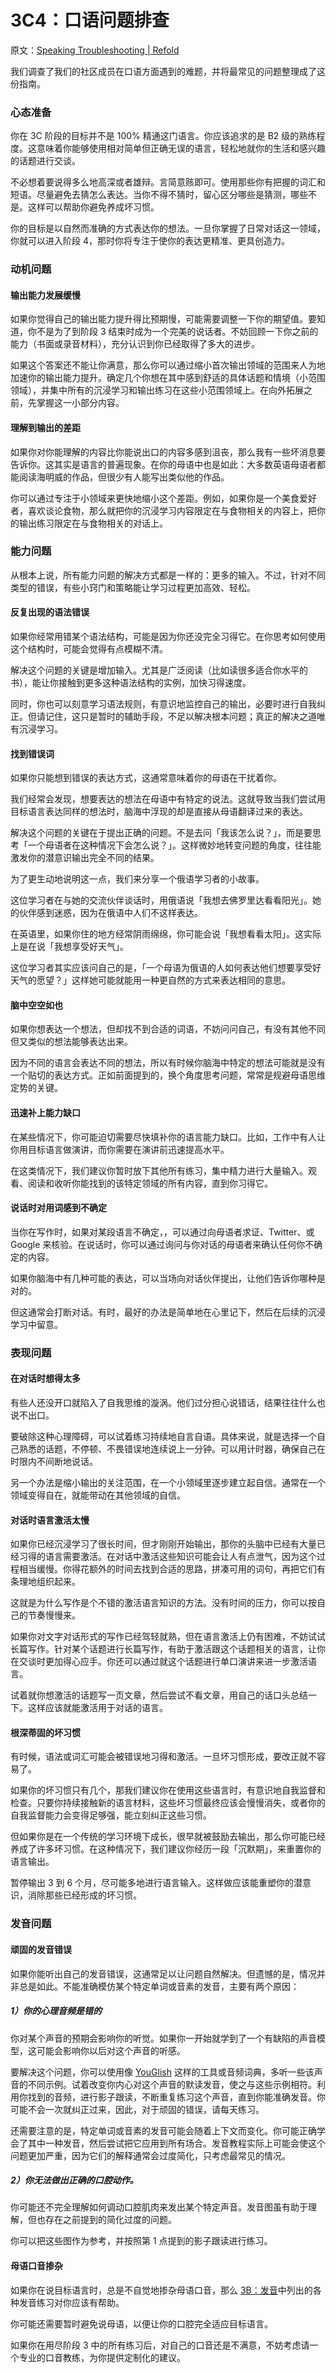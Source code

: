 # 3C4：口语问题排查

原文：[Speaking Troubleshooting | Refold](https://refold.la/roadmap/stage-3/c/speaking-troubleshooting)

我们调查了我们的社区成员在口语方面遇到的难题，并将最常见的问题整理成了这份指南。

### 心态准备

你在 3C 阶段的目标并不是 100% 精通这门语言。你应该追求的是 B2 级的熟练程度。这意味着你能够使用相对简单但正确无误的语言，轻松地就你的生活和感兴趣的话题进行交谈。

不必想着要说得多么地高深或者雄辩。言简意赅即可。使用那些你有把握的词汇和短语。尽量避免去猜怎么表达。当你不得不猜时，留心区分哪些是猜测，哪些不是。这样可以帮助你避免养成坏习惯。

你的目标是以自然而准确的方式表达你的想法。一旦你掌握了日常对话这一领域，你就可以进入阶段 4，那时你将专注于使你的表达更精准、更具创造力。

### 动机问题

#### 输出能力发展缓慢

如果你觉得自己的输出能力提升得比预期慢，可能需要调整一下你的期望值。要知道，你不是为了到阶段 3 结束时成为一个完美的说话者。不妨回顾一下你之前的能力（书面或录音材料），充分认识到你已经取得了多大的进步。

如果这个答案还不能让你满意，那么你可以通过缩小首次输出领域的范围来人为地加速你的输出能力提升。确定几个你想在其中感到舒适的具体话题和情境（小范围领域），并集中所有的沉浸学习和输出练习在这些小范围领域上。在向外拓展之前，先掌握这一小部分内容。

#### 理解到输出的差距

如果你对你能理解的内容比你能说出口的内容多感到沮丧，那么我有一些坏消息要告诉你。这其实是语言的普遍现象。在你的母语中也是如此：大多数英语母语者都能阅读海明威的作品，但很少有人能写出类似他的作品。

你可以通过专注于小领域来更快地缩小这个差距。例如，如果你是一个美食爱好者，喜欢谈论食物，那么就把你的沉浸学习内容限定在与食物相关的内容上，把你的输出练习限定在与食物相关的对话上。

### 能力问题

从根本上说，所有能力问题的解决方式都是一样的：更多的输入。不过，针对不同类型的错误，有些小窍门和策略能让学习过程更加高效、轻松。

#### 反复出现的语法错误

如果你经常用错某个语法结构，可能是因为你还没完全习得它。在你思考如何使用这个结构时，可能会觉得有点模糊不清。

解决这个问题的关键是增加输入。尤其是广泛阅读（比如读很多适合你水平的书），能让你接触到更多这种语法结构的实例，加快习得速度。

同时，你也可以刻意学习语法规则，有意识地监控自己的输出，必要时进行自我纠正。但请记住，这只是暂时的辅助手段，不足以解决根本问题；真正的解决之道唯有沉浸学习。

#### 找到错误词

如果你只能想到错误的表达方式，这通常意味着你的母语在干扰着你。

我们经常会发现，想要表达的想法在母语中有特定的说法。这就导致当我们尝试用目标语言表达同样的想法时，脑海中浮现的却是直接从母语翻译过来的表达。

解决这个问题的关键在于提出正确的问题。不是去问「我该怎么说？」，而是要思考「一个母语者在这种情况下会怎么说？」。这样微妙地转变问题的角度，往往能激发你的潜意识输出完全不同的结果。

为了更生动地说明这一点，我们来分享一个俄语学习者的小故事。

这位学习者在与她的交流伙伴谈话时，用俄语说「我想去佛罗里达看看阳光」。她的伙伴感到迷惑，因为在俄语中人们不这样表达。

在英语里，如果你住的地方经常阴雨绵绵，你可能会说「我想看看太阳」。这实际上是在说「我想享受好天气」。

这位学习者其实应该问自己的是，「一个母语为俄语的人如何表达他们想要享受好天气的愿望？」这样她可能就能用一种更自然的方式来表达相同的意思。

#### 脑中空空如也

如果你想表达一个想法，但却找不到合适的词语，不妨问问自己，有没有其他不同但又类似的想法能够表达出来。

因为不同的语言会表达不同的想法，所以有时候你脑海中特定的想法可能就是没有一个贴切的表达方式。正如前面提到的，换个角度思考问题，常常是规避母语思维定势的关键。

#### 迅速补上能力缺口

在某些情况下，你可能迫切需要尽快填补你的语言能力缺口。比如，工作中有人让你用目标语言做演讲，而你需要在演讲前迅速提高水平。

在这类情况下，我们建议你暂时放下其他所有练习，集中精力进行大量输入。观看、阅读和收听你能找到的该特定领域的所有内容，直到你习得它。

#### 说话时对用词感到不确定

当你在写作时，如果对某段语言不确定，，可以通过向母语者求证、Twitter、或 Google 来核验。在说话时，你可以通过询问与你对话的母语者来确认任何你不确定的内容。

如果你脑海中有几种可能的表达，可以当场向对话伙伴提出，让他们告诉你哪种是对的。

但这通常会打断对话。有时，最好的办法是简单地在心里记下，然后在后续的沉浸学习中留意。

### 表现问题

#### 在对话时想得太多

有些人还没开口就陷入了自我思维的漩涡。他们过分担心说错话，结果往往什么也说不出口。

要破除这种心理障碍，可以试着练习持续地自言自语。具体来说，就是选择一个自己熟悉的话题，不停顿、不畏错误地连续说上一分钟。可以用计时器，确保自己在时限内不间断地说话。

另一个办法是缩小输出的关注范围，在一个小领域里逐步建立起自信。通常在一个领域变得自在，就能带动在其他领域的自信。

#### 对话时语言激活太慢

如果你已经沉浸学习了很长时间，但才刚刚开始输出，那你的头脑中已经有大量已经习得的语言需要激活。在对话中激活这些知识可能会让人有点泄气，因为这个过程相当缓慢。你得花额外的时间去找到合适的思路，拼凑可用的词句，再把它们有条理地组织起来。

这就是为什么写作是个不错的激活语言知识的方法。没有时间的压力，你可以按自己的节奏慢慢来。

如果你对文字对话形式的写作已经驾轻就熟，但在语言激活上仍有困难，不妨试试长篇写作。针对某个话题进行长篇写作，有助于激活跟这个话题相关的语言，让你在交谈时更加得心应手。你还可以通过就这个话题进行单口演讲来进一步激活语言。

试着就你想激活的话题写一页文章，然后尝试不看文章，用自己的话口头总结一下。这样应该就能激活用于对话的语言。

#### 根深蒂固的坏习惯

有时候，语法或词汇可能会被错误地习得和激活。一旦坏习惯形成，要改正就不容易了。

如果你的坏习惯只有几个，那我们建议你在使用这些语言时，有意识地自我监督和检查。只要你持续接触新的语言材料，这些坏习惯最终应该会慢慢消失，或者你的自我监督能力会变得足够强，能立刻纠正这些习惯。

但如果你是在一个传统的学习环境下成长，很早就被鼓励去输出，那么你可能已经养成了许多坏习惯。在这种情况下，我们建议你经历一段「沉默期」，来重置你的语言输出。

暂停输出 3 到 6 个月，尽可能多地进行语言输入。这样做应该能重塑你的潜意识，消除那些已经形成的坏习惯。

### 发音问题

#### 顽固的发音错误

如果你能听出自己的发音错误，这通常足以让问题自然解决。但遗憾的是，情况并非总是如此。不能准确模仿某个特定单词或音素的发音，主要有两个原因：

##### 1）你的心理音频是错的

你对某个声音的预期会影响你的听觉。如果你一开始就学到了一个有缺陷的声音模型，这可能会影响你以后对这个声音的听感。

要解决这个问题，你可以使用像 [YouGlish](https://es.youglish.com/) 这样的工具或音频词典，多听一些该声音的不同示例。试着改变你内心对这个声音的默读发音，使之与这些示例相符。利用你找到的音频，进行影子跟读，不断重复练习这个声音，直到你能准确发音。你可能不会一次就纠正过来，因此，对于顽固的错误，请每天练习。

还需要注意的是，特定单词或音素的发音可能会随着上下文而变化。你可能正确学会了其中一种发音，然后尝试把它应用到所有场合。发音教程实际上可能会使这个问题更加严重，因为它们的解释通常会过度简化，只考虑最常见的情况。

##### 2）你无法做出正确的口腔动作。

你可能还不完全理解如何调动口腔肌肉来发出某个特定声音。发音图虽有助于理解，但也存在之前提到的简化过度的问题。

你可以把这些图作为参考，并按照第 1 点提到的影子跟读进行练习。

#### 母语口音掺杂

如果你在说目标语言时，总是不自觉地掺杂母语口音，那么 [3B：发音](https://refold.la/roadmap/stage-3/b/pronunciation-training)中列出的各种发音练习对你应该有帮助。

你可能还需要暂时避免说母语，以便让你的口腔完全适应目标语言。

如果你在用尽阶段 3 中的所有练习后，对自己的口音还是不满意，不妨考虑请一个专业的口音教练，为你提供定制化的建议。